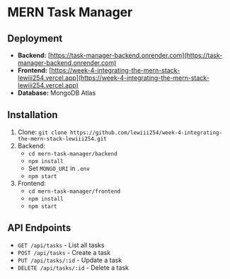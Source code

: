 # MERN Task Manager

## Deployment
- **Backend:** [https://task-manager-backend.onrender.com](https://task-manager-backend.onrender.com)
- **Frontend:** [https://week-4-integrating-the-mern-stack-lewiii254.vercel.app](https://week-4-integrating-the-mern-stack-lewiii254.vercel.app)
- **Database:** MongoDB Atlas

## Installation
1. Clone: `git clone https://github.com/lewiii254/week-4-integrating-the-mern-stack-lewiii254.git`
2. Backend:
   - `cd mern-task-manager/backend`
   - `npm install`
   - Set `MONGO_URI` in `.env`
   - `npm start`
3. Frontend:
   - `cd mern-task-manager/frontend`
   - `npm install`
   - `npm start`

## API Endpoints
- `GET /api/tasks` - List all tasks
- `POST /api/tasks` - Create a task
- `PUT /api/tasks/:id` - Update a task
- `DELETE /api/tasks/:id` - Delete a task